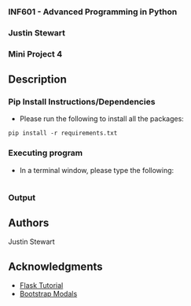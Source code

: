 ### INF601 - Advanced Programming in Python
### Justin Stewart
### Mini Project 4

## Description

### Pip Install Instructions/Dependencies

* Please run the following to install all the packages:
```
pip install -r requirements.txt
```


### Executing program

* In a terminal window, please type the following:
```

```

### Output


## Authors
Justin Stewart

## Acknowledgments

* [Flask Tutorial](https://flask.palletsprojects.com/en/stable/tutorial/)
* [Bootstrap Modals](https://getbootstrap.com/docs/4.0/components/modal/)



